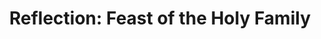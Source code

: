 ---
title: "Reflection: Feast of the Holy Family"
layout: reader
description: "Homilist: Rev. Fr. James Gyekye Danso, Parochial Vicar, St Bakhita Catholic Church."
feature_image: posts/reflection-feast-of-the-holy-family-year-b.jpg
category: reflection
published: true
---